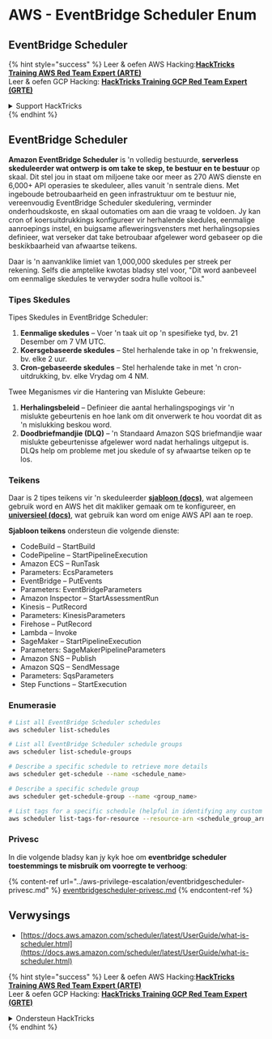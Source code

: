 # AWS - EventBridge Scheduler Enum

## EventBridge Scheduler

{% hint style="success" %}
Leer & oefen AWS Hacking:<img src="../../../.gitbook/assets/image (1) (1) (1) (1).png" alt="" data-size="line">[**HackTricks Training AWS Red Team Expert (ARTE)**](https://training.hacktricks.xyz/courses/arte)<img src="../../../.gitbook/assets/image (1) (1) (1) (1).png" alt="" data-size="line">\
Leer & oefen GCP Hacking: <img src="../../../.gitbook/assets/image (2) (1).png" alt="" data-size="line">[**HackTricks Training GCP Red Team Expert (GRTE)**<img src="../../../.gitbook/assets/image (2) (1).png" alt="" data-size="line">](https://training.hacktricks.xyz/courses/grte)

<details>

<summary>Support HackTricks</summary>

* Kyk na die [**subskripsie planne**](https://github.com/sponsors/carlospolop)!
* **Sluit aan by die** 💬 [**Discord groep**](https://discord.gg/hRep4RUj7f) of die [**telegram groep**](https://t.me/peass) of **volg** ons op **Twitter** 🐦 [**@hacktricks\_live**](https://twitter.com/hacktricks_live)**.**
* **Deel hacking truuks deur PRs in te dien na die** [**HackTricks**](https://github.com/carlospolop/hacktricks) en [**HackTricks Cloud**](https://github.com/carlospolop/hacktricks-cloud) github repos.

</details>
{% endhint %}

## EventBridge Scheduler

**Amazon EventBridge Scheduler** is 'n volledig bestuurde, **serverless skeduleerder wat ontwerp is om take te skep, te bestuur en te bestuur** op skaal. Dit stel jou in staat om miljoene take oor meer as 270 AWS dienste en 6,000+ API operasies te skeduleer, alles vanuit 'n sentrale diens. Met ingeboude betroubaarheid en geen infrastruktuur om te bestuur nie, vereenvoudig EventBridge Scheduler skedulering, verminder onderhoudskoste, en skaal outomaties om aan die vraag te voldoen. Jy kan cron of koersuitdrukkings konfigureer vir herhalende skedules, eenmalige aanroepings instel, en buigsame afleweringsvensters met herhalingsopsies definieer, wat verseker dat take betroubaar afgelewer word gebaseer op die beskikbaarheid van afwaartse teikens.

Daar is 'n aanvanklike limiet van 1,000,000 skedules per streek per rekening. Selfs die amptelike kwotas bladsy stel voor, "Dit word aanbeveel om eenmalige skedules te verwyder sodra hulle voltooi is."&#x20;

### Tipes Skedules

Tipes Skedules in EventBridge Scheduler:

1. **Eenmalige skedules** – Voer 'n taak uit op 'n spesifieke tyd, bv. 21 Desember om 7 VM UTC.
2. **Koersgebaseerde skedules** – Stel herhalende take in op 'n frekwensie, bv. elke 2 uur.
3. **Cron-gebaseerde skedules** – Stel herhalende take in met 'n cron-uitdrukking, bv. elke Vrydag om 4 NM.

Twee Meganismes vir die Hantering van Mislukte Gebeure:

1. **Herhalingsbeleid** – Definieer die aantal herhalingspogings vir 'n mislukte gebeurtenis en hoe lank om dit onverwerk te hou voordat dit as 'n mislukking beskou word.
2. **Doodbriefmandjie (DLQ)** – 'n Standaard Amazon SQS briefmandjie waar mislukte gebeurtenisse afgelewer word nadat herhalings uitgeput is. DLQs help om probleme met jou skedule of sy afwaartse teiken op te los.

### Teikens

Daar is 2 tipes teikens vir 'n skeduleerder [**sjabloon (docs)**](https://docs.aws.amazon.com/scheduler/latest/UserGuide/managing-targets-templated.html), wat algemeen gebruik word en AWS het dit makliker gemaak om te konfigureer, en [**universieel (docs)**](https://docs.aws.amazon.com/scheduler/latest/UserGuide/managing-targets-universal.html), wat gebruik kan word om enige AWS API aan te roep.

**Sjabloon teikens** ondersteun die volgende dienste:

* CodeBuild – StartBuild
* CodePipeline – StartPipelineExecution
* Amazon ECS – RunTask
* Parameters: EcsParameters
* EventBridge – PutEvents
* Parameters: EventBridgeParameters
* Amazon Inspector – StartAssessmentRun
* Kinesis – PutRecord
* Parameters: KinesisParameters
* Firehose – PutRecord
* Lambda – Invoke
* SageMaker – StartPipelineExecution
* Parameters: SageMakerPipelineParameters
* Amazon SNS – Publish
* Amazon SQS – SendMessage
* Parameters: SqsParameters
* Step Functions – StartExecution

### Enumerasie
```bash
# List all EventBridge Scheduler schedules
aws scheduler list-schedules

# List all EventBridge Scheduler schedule groups
aws scheduler list-schedule-groups

# Describe a specific schedule to retrieve more details
aws scheduler get-schedule --name <schedule_name>

# Describe a specific schedule group
aws scheduler get-schedule-group --name <group_name>

# List tags for a specific schedule (helpful in identifying any custom tags or permissions)
aws scheduler list-tags-for-resource --resource-arn <schedule_group_arn>
```
### Privesc

In die volgende bladsy kan jy kyk hoe om **eventbridge scheduler toestemmings te misbruik om voorregte te verhoog**:

{% content-ref url="../aws-privilege-escalation/eventbridgescheduler-privesc.md" %}
[eventbridgescheduler-privesc.md](../aws-privilege-escalation/eventbridgescheduler-privesc.md)
{% endcontent-ref %}

## Verwysings

* [https://docs.aws.amazon.com/scheduler/latest/UserGuide/what-is-scheduler.html](https://docs.aws.amazon.com/scheduler/latest/UserGuide/what-is-scheduler.html)

{% hint style="success" %}
Leer & oefen AWS Hacking:<img src="../../../.gitbook/assets/image (1) (1) (1) (1).png" alt="" data-size="line">[**HackTricks Training AWS Red Team Expert (ARTE)**](https://training.hacktricks.xyz/courses/arte)<img src="../../../.gitbook/assets/image (1) (1) (1) (1).png" alt="" data-size="line">\
Leer & oefen GCP Hacking: <img src="../../../.gitbook/assets/image (2) (1).png" alt="" data-size="line">[**HackTricks Training GCP Red Team Expert (GRTE)**<img src="../../../.gitbook/assets/image (2) (1).png" alt="" data-size="line">](https://training.hacktricks.xyz/courses/grte)

<details>

<summary>Ondersteun HackTricks</summary>

* Kyk na die [**subskripsie planne**](https://github.com/sponsors/carlospolop)!
* **Sluit aan by die** 💬 [**Discord groep**](https://discord.gg/hRep4RUj7f) of die [**telegram groep**](https://t.me/peass) of **volg** ons op **Twitter** 🐦 [**@hacktricks\_live**](https://twitter.com/hacktricks_live)**.**
* **Deel hacking truuks deur PRs in te dien na die** [**HackTricks**](https://github.com/carlospolop/hacktricks) en [**HackTricks Cloud**](https://github.com/carlospolop/hacktricks-cloud) github repos.

</details>
{% endhint %}

